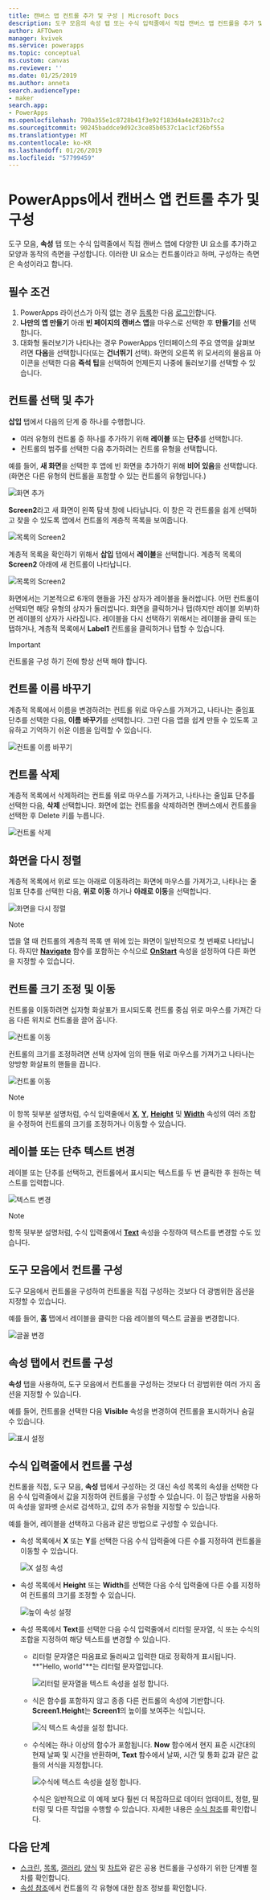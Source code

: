 ```yaml
---
title: 캔버스 앱 컨트롤 추가 및 구성 | Microsoft Docs
description: 도구 모음의 속성 탭 또는 수식 입력줄에서 직접 캔버스 앱 컨트롤을 추가 및 구성하기 위한 단계별 지침입니다.
author: AFTOwen
manager: kvivek
ms.service: powerapps
ms.topic: conceptual
ms.custom: canvas
ms.reviewer: ''
ms.date: 01/25/2019
ms.author: anneta
search.audienceType:
- maker
search.app:
- PowerApps
ms.openlocfilehash: 798a355e1c8728b41f3e92f183d4a4e2831b7cc2
ms.sourcegitcommit: 90245baddce9d92c3ce85b0537c1ac1cf26bf55a
ms.translationtype: MT
ms.contentlocale: ko-KR
ms.lasthandoff: 01/26/2019
ms.locfileid: "57799459"
---
```

# <a name="add-and-configure-a-canvas-app-control-in-powerapps"></a>PowerApps에서 캔버스 앱 컨트롤 추가 및 구성

도구 모음, **속성** 탭 또는 수식 입력줄에서 직접 캔버스 앱에 다양한 UI 요소를 추가하고 모양과 동작의 측면을 구성합니다. 이러한 UI 요소는 컨트롤이라고 하며, 구성하는 측면은 속성이라고 합니다.

## <a name="prerequisites"></a>필수 조건

1. PowerApps 라이선스가 아직 없는 경우 [등록](../signup-for-powerapps.md)한 다음 [로그인](https://web.powerapps.com?utm_source=padocs&utm_medium=linkinadoc&utm_campaign=referralsfromdoc)합니다.
1. **나만의 앱 만들기** 아래 **빈 페이지의 캔버스 앱**을 마우스로 선택한 후 **만들기**를 선택합니다.
1. 대화형 둘러보기가 나타나는 경우 PowerApps 인터페이스의 주요 영역을 살펴보려면 **다음**을 선택합니다(또는 **건너뛰기** 선택). 화면의 오른쪽 위 모서리의 물음표 아이콘을 선택한 다음 **즉석 팁**을 선택하여 언제든지 나중에 둘러보기를 선택할 수 있습니다.

## <a name="add-and-select-a-control"></a>컨트롤 선택 및 추가

**삽입** 탭에서 다음의 단계 중 하나를 수행합니다.

- 여러 유형의 컨트롤 중 하나를 추가하기 위해 **레이블** 또는 **단추**를 선택합니다.
- 컨트롤의 범주를 선택한 다음 추가하려는 컨트롤 유형을 선택합니다.

예를 들어, **새 화면**을 선택한 후 앱에 빈 화면을 추가하기 위해 **비어 있음**을 선택합니다. (화면은 다른 유형의 컨트롤을 포함할 수 있는 컨트롤의 유형입니다.)

![화면 추가](./media/add-configure-controls/add-screen.png)

**Screen2**라고 새 화면이 왼쪽 탐색 창에 나타납니다. 이 창은 각 컨트롤을 쉽게 선택하고 찾을 수 있도록 앱에서 컨트롤의 계층적 목록을 보여줍니다.

![목록의 Screen2](./media/add-configure-controls/list-screen2.png)

계층적 목록을 확인하기 위해서 **삽입** 탭에서 **레이블**을 선택합니다. 계층적 목록의 **Screen2** 아래에 새 컨트롤이 나타납니다.

![목록의 Screen2](./media/add-configure-controls/add-label.png)

화면에서는 기본적으로 6개의 핸들을 가진 상자가 레이블을 둘러쌉니다. 어떤 컨트롤이 선택되면 해당 유형의 상자가 둘러쌉니다. 화면을 클릭하거나 탭(하지만 레이블 외부)하면 레이블의 상자가 사라집니다. 레이블을 다시 선택하기 위해서는 레이블을 클릭 또는 탭하거나, 계층적 목록에서 **Label1** 컨트롤을 클릭하거나 탭할 수 있습니다.

> [!IMPORTANT]
> 컨트롤을 구성 하기 전에 항상 선택 해야 합니다.

## <a name="rename-a-control"></a>컨트롤 이름 바꾸기

계층적 목록에서 이름을 변경하려는 컨트롤 위로 마우스를 가져가고, 나타나는 줄임표 단추를 선택한 다음, **이름 바꾸기**를 선택합니다. 그런 다음 앱을 쉽게 만들 수 있도록 고유하고 기억하기 쉬운 이름을 입력할 수 있습니다.

![컨트롤 이름 바꾸기](./media/add-configure-controls/rename-control.png)

## <a name="delete-a-control"></a>컨트롤 삭제

계층적 목록에서 삭제하려는 컨트롤 위로 마우스를 가져가고, 나타나는 줄임표 단추를 선택한 다음, **삭제** 선택합니다. 화면에 없는 컨트롤을 삭제하려면 캔버스에서 컨트롤을 선택한 후 Delete 키를 누릅니다.

![컨트롤 삭제](./media/add-configure-controls/delete-control.png)

## <a name="reorder-screens"></a>화면을 다시 정렬

계층적 목록에서 위로 또는 아래로 이동하려는 화면에 마우스를 가져가고, 나타나는 줄임표 단추를 선택한 다음, **위로 이동** 하거나 **아래로 이동**을 선택합니다.

![화면을 다시 정렬](./media/add-configure-controls/reorder-screen.png)

> [!NOTE]
> 앱을 열 때 컨트롤의 계층적 목록 맨 위에 있는 화면이 일반적으로 첫 번째로 나타납니다. 하지만 **[Navigate](functions/function-navigate.md)** 함수를 포함하는 수식으로 **[OnStart](controls/control-screen.md)** 속성을 설정하여 다른 화면을 지정할 수 있습니다.

## <a name="move-and-resize-a-control"></a>컨트롤 크기 조정 및 이동

컨트롤을 이동하려면 십자형 화살표가 표시되도록 컨트롤 중심 위로 마우스를 가져간 다음 다른 위치로 컨트롤을 끌어 옵니다.

![컨트롤 이동](./media/add-configure-controls/move-control.png)

컨트롤의 크기를 조정하려면 선택 상자에 임의 핸들 위로 마우스를 가져가고 나타나는 양방향 화살표의 핸들을 끕니다.

![컨트롤 이동](./media/add-configure-controls/resize-control.png)

> [!NOTE]
> 이 항목 뒷부분 설명처럼, 수식 입력줄에서 **[X](controls/properties-size-location.md)**, **[Y](controls/properties-size-location.md)**, **[Height](controls/properties-size-location.md)** 및 **[Width](controls/properties-size-location.md)** 속성의 여러 조합을 수정하여 컨트롤의 크기를 조정하거나 이동할 수 있습니다.

## <a name="change-the-text-of-a-label-or-a-button"></a>레이블 또는 단추 텍스트 변경

레이블 또는 단추를 선택하고, 컨트롤에서 표시되는 텍스트를 두 번 클릭한 후 원하는 텍스트를 입력합니다.

![텍스트 변경](./media/add-configure-controls/change-text.png)

> [!NOTE]
>  항목 뒷부분 설명처럼, 수식 입력줄에서 **[Text](controls/properties-core.md)** 속성을 수정하여 텍스트를 변경할 수도 있습니다.

## <a name="configure-a-control-from-the-toolbar"></a>도구 모음에서 컨트롤 구성

도구 모음에서 컨트롤을 구성하여 컨트롤을 직접 구성하는 것보다 더 광범위한 옵션을 지정할 수 있습니다.

예를 들어, **홈** 탭에서 레이블을 클릭한 다음 레이블의 텍스트 글꼴을 변경합니다.

![글꼴 변경](./media/add-configure-controls/change-font.png)

## <a name="configure-a-control-from-the-properties-tab"></a>속성 탭에서 컨트롤 구성

**속성** 탭을 사용하여, 도구 모음에서 컨트롤을 구성하는 것보다 더 광범위한 여러 가지 옵션을 지정할 수 있습니다.

예를 들어, 컨트롤을 선택한 다음 **Visible** 속성을 변경하여 컨트롤을 표시하거나 숨길 수 있습니다.

![표시 설정](./media/add-configure-controls/set-visibility.png)

## <a name="configure-a-control-in-the-formula-bar"></a>수식 입력줄에서 컨트롤 구성

컨트롤을 직접, 도구 모음, **속성** 탭에서 구성하는 것 대신 속성 목록의 속성을 선택한 다음 수식 입력줄에서 값을 지정하여 컨트롤을 구성할 수 있습니다. 이 접근 방법을 사용하여 속성을 알파벳 순서로 검색하고, 값의 추가 유형을 지정할 수 있습니다.

예를 들어, 레이블을 선택하고 다음과 같은 방법으로 구성할 수 있습니다.

- 속성 목록에서 **X** 또는 **Y**를 선택한 다음 수식 입력줄에 다른 수를 지정하여 컨트롤을 이동할 수 있습니다.

    ![X 설정 속성](./media/add-configure-controls/x-property.png)

- 속성 목록에서 **Height** 또는 **Width**를 선택한 다음 수식 입력줄에 다른 수를 지정하여 컨트롤의 크기를 조정할 수 있습니다.

    ![높이 속성 설정](./media/add-configure-controls/height-property.png)

- 속성 목록에서 **Text**를 선택한 다음 수식 입력줄에서 리터럴 문자열, 식 또는 수식의 조합을 지정하여 해당 텍스트를 변경할 수 있습니다.

    - 리터럴 문자열은 따옴표로 둘러싸고 입력한 대로 정확하게 표시됩니다. **"Hello, world"**는 리터럴 문자열입니다.

        ![리터럴 문자열을 텍스트 속성을 설정 합니다.](./media/add-configure-controls/literal-string.png)

    - 식은 함수를 포함하지 않고 종종 다른 컨트롤의 속성에 기반합니다. **Screen1.Height**는 **Screen1**의 높이를 보여주는 식입니다.

        ![식 텍스트 속성을 설정 합니다.](./media/add-configure-controls/expression.png)

    - 수식에는 하나 이상의 함수가 포함됩니다. **Now** 함수에서 현지 표준 시간대의 현재 날짜 및 시간을 반환하며, **Text** 함수에서 날짜, 시간 및 통화 값과 같은 값들의 서식을 지정합니다.

        ![수식에 텍스트 속성을 설정 합니다.](./media/add-configure-controls/formula.png)

        수식은 일반적으로 이 예제 보다 훨씬 더 복잡하므로 데이터 업데이트, 정렬, 필터링 및 다른 작업을 수행할 수 있습니다. 자세한 내용은 [수식 참조](formula-reference.md)를 확인합니다.

## <a name="next-steps"></a>다음 단계

- [스크린](add-screen-context-variables.md), [목록](add-list-box-drop-down-list-radio-button.md), [갤러리](add-gallery.md), [양식](add-form.md) 및 [차트](use-line-pie-bar-chart.md)와 같은 공용 컨트롤을 구성하기 위한 단계별 절차를 확인합니다.
- [속성 참조](reference-properties.md)에서 컨트롤의 각 유형에 대한 참조 정보를 확인합니다.

